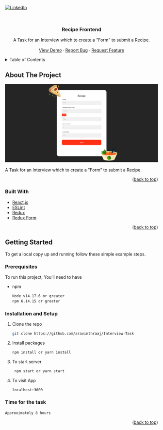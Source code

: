 <div id="top"></div>

[![LinkedIn][linkedin-shield]][linkedin-url]

<!-- PROJECT LOGO -->
<br />
<div align="center">

<h3 align="center">Recipe Frontend</h3>

  <p align="center">
    A Task for an Interview which to create a "Form" to submit a Recipe.
    <br />
    <br />
    <a href="https://aravinthraaj.github.io/Interview-Task/">View Demo</a>
    ·
    <a href="https://github.com/aravinthraaj/Interview-Task/issues">Report Bug</a>
    ·
    <a href="https://github.com/aravinthraaj/Interview-Task/issues">Request Feature</a>
  </p>
</div>

<!-- TABLE OF CONTENTS -->
<details>
  <summary>Table of Contents</summary>
  <ol>
    <li>
      <a href="#about-the-project">About The Project</a>
      <ul>
        <li><a href="#built-with">Built With</a></li>
      </ul>
    </li>
    <li>
      <a href="#getting-started">Getting Started</a>
      <ul>
        <li><a href="#prerequisites">Prerequisites</a></li>
        <li><a href="#installation">Installation</a></li>
      </ul>
    </li>

  </ol>
</details>

<!-- ABOUT THE PROJECT -->

## About The Project

[![Product Name Screen Shot][product-screenshot]](https://example.com)

A Task for an Interview which to create a "Form" to submit a Recipe.

<p align="right">(<a href="#top">back to top</a>)</p>

### Built With

- [React.js](https://reactjs.org)
- [ESLint](https://eslint.org)
- [Redux](https://redux.js.org)
- [Redux Form](https://redux-form.com)

<p align="right">(<a href="#top">back to top</a>)</p>

<!-- GETTING STARTED -->

## Getting Started

To get a local copy up and running follow these simple example steps.

### Prerequisites

To run this project, You’ll need to have

- npm
  ```sh
  Node v14.17.6 or greater
  npm 6.14.15 or greater
  ```

### Installation and Setup

1. Clone the repo
   ```sh
   git clone https://github.com/aravinthraaj/Interview-Task
   ```
2. Install packages
   ```sh
   npm install or yarn install
   ```
3. To start server
   ```sh
    npm start or yarn start
   ```
4. To visit App
   ```sh
   localhost:3000
   ```

### Time for the task

```sh
Approximately 8 hours
```

<p align="right">(<a href="#top">back to top</a>)</p>

[linkedin-shield]: https://img.shields.io/badge/-LinkedIn-black.svg?style=for-the-badge&logo=linkedin&colorB=555
[linkedin-url]: https://linkedin.com/in/aravinthraaj
[product-screenshot]: Frontend.png
